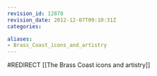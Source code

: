 ```yaml
---
revision_id: 12878
revision_date: 2012-12-07T09:10:31Z
categories:

aliases:
- Brass_Coast_icons_and_artistry
---
```


#REDIRECT [[The Brass Coast icons and artistry]]